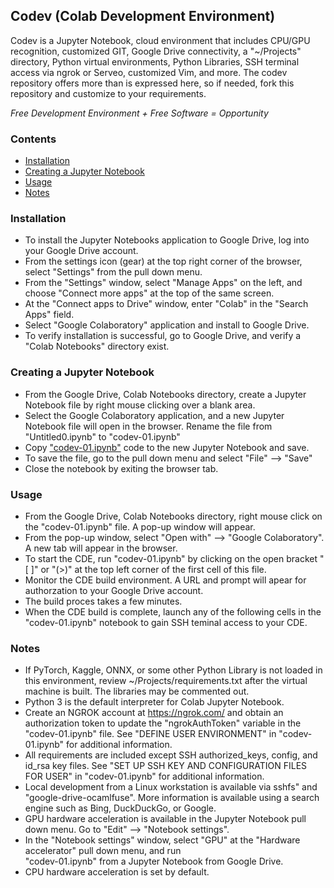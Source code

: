 ## Codev (Colab Development Environment)
[//]: # (<img src="https://colab.research.google.com/img/colab_favicon.ico" height="60" width="60">)

Codev is a Jupyter Notebook, cloud environment that includes CPU/GPU recognition, customized GIT, Google Drive connectivity, a "~/Projects" directory, Python virtual environments, Python Libraries, SSH terminal access via ngrok or Serveo, customized Vim, and more. The codev repository offers more than is expressed here, so if needed, fork this repository and customize to your requirements.

*Free Development Environment + Free Software = Opportunity*

### Contents

  * [Installation][installation]
  * [Creating a Jupyter Notebook][creating_a_jupyter_notebook]
  * [Usage][usage]
  * [Notes][notes]

### Installation

  * To install the Jupyter Notebooks application to Google Drive, log into your Google Drive account.
  * From the settings icon (gear) at the top right corner of the browser, select "Settings" from the pull down menu.
  * From the "Settings" window, select "Manage Apps" on the left, and choose "Connect more apps" at the top of the same screen.
  * At the "Connect apps to Drive" window, enter "Colab" in the "Search Apps" field.
  * Select "Google Colaboratory" application and install to Google Drive.
  * To verify installation is successful, go to Google Drive, and verify a "Colab Notebooks" directory exist.
 
### Creating a Jupyter Notebook

  * From the Google Drive, Colab Notebooks directory, create a Jupyter Notebook file by right mouse clicking over a blank area.
  * Select the Google Colaboratory application, and a new Jupyter Notebook file will open in the browser. Rename the file from "Untitled0.ipynb" to "codev-01.ipynb"
  * Copy ["codev-01.ipynb"](https://github.com/csmiga/codev/blob/master/codev-01.ipynb) code to the new Jupyter Notebook and save.
  * To save the file, go to the pull down menu and select "File" --> "Save"
  * Close the notebook by exiting the browser tab.

### Usage

  * From the Google Drive, Colab Notebooks directory, right mouse click on the "codev-01.ipynb" file. A pop-up window will appear.
  * From the pop-up window, select "Open with" --> "Google Colaboratory". A new tab will appear in the browser.
  * To start the CDE, run "codev-01.ipynb" by clicking on the open bracket "[ ]" or "(>)" at the top left corner of the first cell of this file.
  * Monitor the CDE build environment. A URL and prompt will apear for authorzation to your Google Drive account. 
  * The build proces takes a few minutes.
  * When the CDE build is complete, launch any of the following cells in the "codev-01.ipynb" notebook to gain SSH teminal access to your CDE.

### Notes

  * If PyTorch, Kaggle, ONNX, or some other Python Library is not loaded in this environment, review ~/Projects/requirements.txt after the virtual machine is built. The libraries may be commented out.
  * Python 3 is the default interpreter for Colab Jupyter Notebook.
  * Create an NGROK account at https://ngrok.com/ and obtain an authorization token to update the "ngrokAuthToken" variable in the "codev-01.ipynb" file. See "DEFINE USER ENVIRONMENT" in "codev-01.ipynb" for additional information.
  * All requirements are included except SSH authorized_keys, config, and id_rsa key files. See "SET UP SSH KEY AND CONFIGURATION FILES FOR USER" in "codev-01.ipynb" for additional information.
  * Local development from a Linux workstation is available via sshfs" and "google-drive-ocamlfuse". More information is available using a search engine such as Bing, DuckDuckGo, or Google.
  * GPU hardware acceleration is available in the Jupyter Notebook pull down menu. Go to "Edit" --> "Notebook settings".
  * In the "Notebook settings" window, select "GPU" at the "Hardware accelerator" pull down menu, and run<br/>
    "codev-01.ipynb" from a Jupyter Notebook from Google Drive.
  * CPU hardware acceleration is set by default.

[//]: # (These are reference links used in the body of this note and get stripped out when the markdown processor does its job. There is no need to format nicely because it shouldn't be seen. Thanks SO - http://stackoverflow.com/questions/4823468/store-comments-in-markdown-syntax)

  [installation]: <https://github.com/csmiga/codev/blob/master/README.md#installation>
  [creating_a_jupyter_notebook]: <https://github.com/csmiga/codev/blob/master/README.md#creating-a-jupyter-notebook>
  [usage]: <https://github.com/csmiga/codev/blob/master/README.md#usage>
  [notes]: <https://github.com/csmiga/codev/blob/master/README.md#notes>
